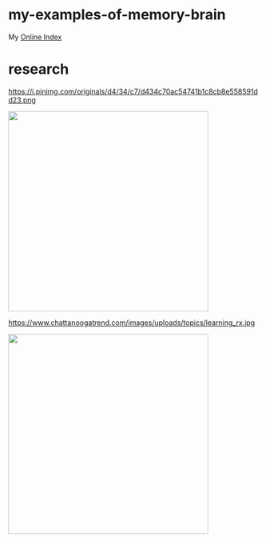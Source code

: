 # my-examples-of-memory-brain




My [Online Index](https://hpssjellis.github.io/my-examples-of-memory-brain/public/index.html)

# research 


https://i.pinimg.com/originals/d4/34/c7/d434c70ac54741b1c8cb8e558591dd23.png   

<img src="https://i.pinimg.com/originals/d4/34/c7/d434c70ac54741b1c8cb8e558591dd23.png" width=400 />


https://www.chattanoogatrend.com/images/uploads/topics/learning_rx.jpg

<img src="https://www.chattanoogatrend.com/images/uploads/topics/learning_rx.jpg" width=400 />
